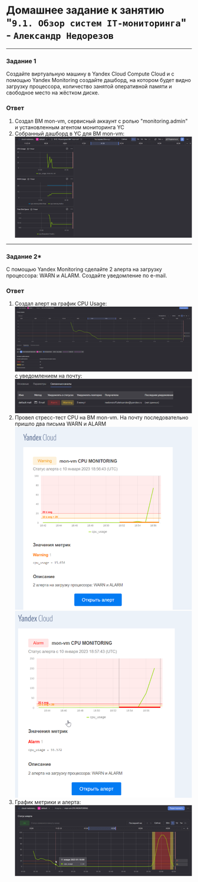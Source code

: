 # Домашнее задание к занятию "`9.1. Обзор систем IT-мониторинга`" - `Александр Недорезов`

---

### Задание 1

Создайте виртуальную машину в Yandex Cloud Compute Cloud и с помощью Yandex Monitoring создайте дашборд, на котором будет видно загрузку процессора, количество занятой оперативной памяти и свободное место на жёстком диске.

### Ответ
1. Создал ВМ mon-vm, сервисный аккаунт с ролью "monitoring.admin" и  установленным агентом мониторинга YC
2. Собранный дашборд в YC для ВМ mon-vm:
![image](https://github.com/smutosey/9-01-yc-mon/blob/main/img/01.png)


---

### Задание 2*

С помощью Yandex Monitoring сделайте 2 алерта на загрузку процессора: WARN и ALARM. Создайте уведомление по e-mail.

### Ответ
1. Создал алерт на график CPU Usage:
![image](https://github.com/smutosey/9-01-yc-mon/blob/main/img/02-1.png)
с уведомлением на почту:
![image](https://github.com/smutosey/9-01-yc-mon/blob/main/img/02-2.png)
2. Провел стресс-тест CPU на ВМ mon-vm. На почту последовательно пришло два письма WARN и ALARM
![image](https://github.com/smutosey/9-01-yc-mon/blob/main/img/02-3.png)
![image](https://github.com/smutosey/9-01-yc-mon/blob/main/img/02-4.png)
3. График метрики и алерта:
![image](https://github.com/smutosey/9-01-yc-mon/blob/main/img/02-5.png)
